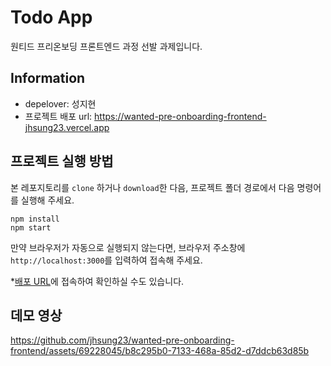 # Todo App

원티드 프리온보딩 프론트엔드 과정 선발 과제입니다.

## Information

- depelover: 성지현
- 프로젝트 배포 url: https://wanted-pre-onboarding-frontend-jhsung23.vercel.app

## 프로젝트 실행 방법

본 레포지토리를 `clone` 하거나 `download`한 다음, 프로젝트 폴더 경로에서 다음 명령어를 실행해 주세요.

```
npm install
npm start
```

만약 브라우저가 자동으로 실행되지 않는다면, 브라우저 주소창에 `http://localhost:3000`를 입력하여 접속해 주세요.

\*[배포 URL](https://wanted-pre-onboarding-frontend-jhsung23.vercel.app)에 접속하여 확인하실 수도 있습니다.

## 데모 영상

https://github.com/jhsung23/wanted-pre-onboarding-frontend/assets/69228045/b8c295b0-7133-468a-85d2-d7ddcb63d85b


